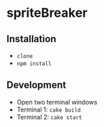 # spriteBreaker

## Installation
* `clone`
* `npm install`

## Development
* Open two terminal windows
* Terminal 1: `cake build`
* Terminal 2: `cake start`
